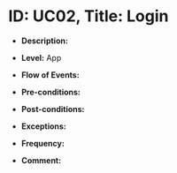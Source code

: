 # ID: UC02, Title: Login

- **Description:**

- **Level:** App

- **Flow of Events:**

- **Pre-conditions:**

- **Post-conditions:**

- **Exceptions:**

- **Frequency:**

- **Comment:**